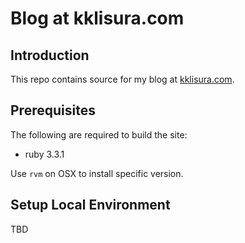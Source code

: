 # Blog at kklisura.com

## Introduction

This repo contains source for my blog at [kklisura.com](kklisura.com).

## Prerequisites

The following are required to build the site:

 - ruby 3.3.1


Use `rvm` on OSX to install specific version.

## Setup Local Environment

TBD